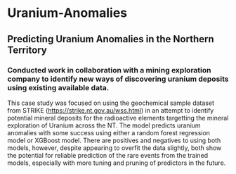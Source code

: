 # Uranium-Anomalies
## Predicting Uranium Anomalies in the Northern Territory
### Conducted work in collaboration with a mining exploration company to identify new ways of discovering uranium deposits using existing available data.
This case study was focused on using the geochemical sample dataset from STRIKE (https://strike.nt.gov.au/wss.html) in an attempt to identify potential mineral deposits for the radioactive elements targetting the mineral exploration of Uranium across the NT. The model predicts uranium anomalies with some success using either a random forest regression model or XGBoost model. There are positives and negatives to using both models, however, despite appearing to overfit the data slightly, both show the potential for reliable prediction of the rare events from the trained models, especially with more tuning and pruning of predictors in the future.
